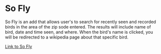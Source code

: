 # So Fly

So Fly is an add that allows user's to search for recently seen and recorded birds in the area of the zip sode entered. The results will include name of bird, date and time seen, and where. When the bird's name is clicked, you will be redirected to a wikipedia page about that specific bird.

[Link to So Fly](kossanr.github.io/api_capstone/)
